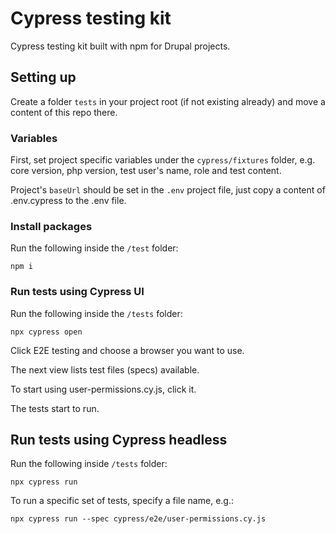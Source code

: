 # Cypress testing kit

Cypress testing kit built with npm for Drupal projects.

## Setting up

Create a folder `tests` in your project root (if not existing already) and move a content of this repo there.

### Variables

First, set project specific variables under the `cypress/fixtures` folder, e.g. core version, php version, test user's name, role and test content.

Project's `baseUrl` should be set in the `.env` project file, just copy a content of .env.cypress to the .env file.

### Install packages

Run the following inside the `/test` folder:

```
npm i
```

### Run tests using Cypress UI

Run the following inside the `/tests` folder:

```
npx cypress open
```

Click E2E testing and choose a browser you want to use.

The next view lists test files (specs) available.

To start using user-permissions.cy.js, click it.

The tests start to run.

## Run tests using Cypress headless

Run the following inside `/tests` folder:

```
npx cypress run
```

To run a specific set of tests, specify a file name, e.g.:

```
npx cypress run --spec cypress/e2e/user-permissions.cy.js
```

